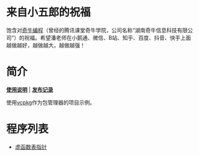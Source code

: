 # 来自小五郎的祝福

饱含对[奇牛编程](https://www.qiniuxueyuan.com/)（曾经的腾讯课堂奇牛学院，公司名称“湖南奇牛信息科技有限公司”）的祝福。希望潘老师在小鹅通、微信、B站、知乎、百度、抖音、快手上面越做越好，越做越大，越做越强！


# 简介

[**使用说明**](README/usage.md) | [**发布记录**](README/release-note.md)

使用[vcpkg](https://vcpkg.io/)作为包管理器的项目示例。


# 程序列表

- [虚函数表指针](vptr/README.md)

